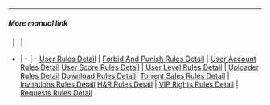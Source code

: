 &emsp;

---
##### More manual link
&nbsp; | &nbsp; | &nbsp;
- | - | -
[User Rules Detail](/about/manual/userRules) | [Forbid And Punish Rules Detail](/about/manual/forbidRules) | [User Account Rules Detail](/about/manual/userAccountRules)
[User Score Rules Detail](/about/manual/scoreRules) | [User Level Rules Detail](/about/manual/userLevelRules) | [Uploader Rules Detail](/about/manual/uploaderRules)
[Download Rules Detail](/about/manual/downloadRules)| [Torrent Sales Rules Detail](/about/manual/salesRules) | [Invitations Rules Detail](/about/manual/invitationsRules)
[H&R Rules Detail](/about/manual/hnrRules) | [VIP Rights Rules Detail](/about/manual/vipRules) | [Requests Rules Detail](/about/manual/requestRules)